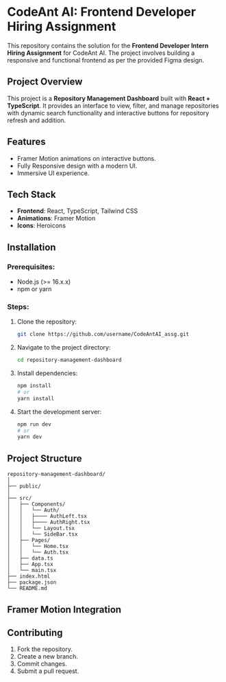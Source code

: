 # CodeAnt AI: Frontend Developer Hiring Assignment  

This repository contains the solution for the **Frontend Developer Intern Hiring Assignment** for CodeAnt AI. The project involves building a responsive and functional frontend as per the provided Figma design.  

## Project Overview
This project is a **Repository Management Dashboard** built with **React + TypeScript**. It provides an interface to view, filter, and manage repositories with dynamic search functionality and interactive buttons for repository refresh and addition.

## Features
- Framer Motion animations on interactive buttons.
- Fully Responsive design with a modern UI.
- Immersive UI experience.


## Tech Stack
- **Frontend**: React, TypeScript, Tailwind CSS
- **Animations**: Framer Motion
- **Icons**: Heroicons

## Installation

### Prerequisites:
- Node.js (>= 16.x.x)
- npm or yarn

### Steps:
1. Clone the repository:
   ```bash
   git clone https://github.com/username/CodeAntAI_assg.git
   ```
2. Navigate to the project directory:
   ```bash
   cd repository-management-dashboard
   ```
3. Install dependencies:
   ```bash
   npm install
   # or
   yarn install
   ```
4. Start the development server:
   ```bash
   npm run dev
   # or
   yarn dev
   ```

## Project Structure
```
repository-management-dashboard/
│
├── public/                  
│
├── src/
│   ├── Components/
│   │   └── Auth/
│   │   ├──── AuthLeft.tsx
│   │   ├──── AuthRight.tsx
│   │   └── Layout.tsx
│   │   └── SideBar.tsx    
│   ├── Pages/
│   │   └── Home.tsx
│   │   └── Auth.tsx        
│   ├── data.ts              
│   ├── App.tsx             
│   └── main.tsx             
├── index.html
├── package.json
└── README.md
```

## Framer Motion Integration

## Contributing
1. Fork the repository.
2. Create a new branch.
3. Commit changes.
4. Submit a pull request.


